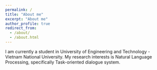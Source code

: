 ```yaml
---
permalink: /
title: "About me"
excerpt: "About me"
author_profile: true
redirect_from: 
  - /about/
  - /about.html
---
```

I am currently a student in University of Engineering and Technology - Vietnam National University. My research interests is Natural Language Processing, specifically Task-oriented dialogue system.
